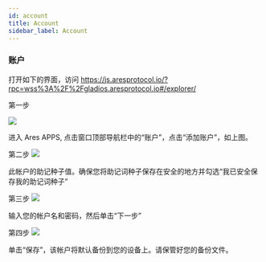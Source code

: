 ```yaml
---
id: account
title: Account
sidebar_label: Account
---
```


### 账户

打开如下的界面，访问 https://js.aresprotocol.io/?rpc=wss%3A%2F%2Fgladios.aresprotocol.io#/explorer/

第一步

![](assets/build/43.png)


进入 Ares APPS, 点击窗口顶部导航栏中的“账户”，点击“添加账户”，如上图。


第二步
![](assets/build/44.png)

此帐户的助记种子值。确保您将助记词种子保存在安全的地方并勾选“我已安全保存我的助记词种子”

第三步
![](assets/build/45.png)

输入您的帐户名和密码，然后单击“下一步”

第四步
![](assets/build/46.png)

单击“保存”，该帐户将默认备份到您的设备上。请保管好您的备份文件。
